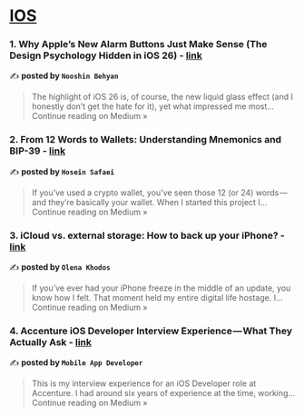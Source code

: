 
<h1><a href=https://medium.com/tag/ios/recommended target="_blank" rel="noopener noreferrer">IOS</a></h1>
<h3>1. Why Apple’s New Alarm Buttons Just Make Sense (The Design Psychology Hidden in iOS 26) - <a href="https://medium.com/@noushbizlixilix/why-apples-new-alarm-buttons-just-make-sense-the-design-psychology-hidden-in-ios-26-23f57ade69e4?source=rss------ios-5" target="_blank" rel="noopener noreferrer">link</a></h3>

✍️ **posted by `Nooshin Behyan`**

<blockquote>The highlight of iOS 26 is, of course, the new liquid glass effect (and I honestly don’t get the hate for it), yet what impressed me most…
Continue reading on Medium »</blockquote>

<h3>2. From 12 Words to Wallets: Understanding Mnemonics and BIP-39 - <a href="https://swiftbyhossein.medium.com/from-12-words-to-wallets-understanding-mnemonics-and-bip-39-eb6e27d7010b?source=rss------ios-5" target="_blank" rel="noopener noreferrer">link</a></h3>

✍️ **posted by `Hosein Safaei`**

<blockquote>If you’ve used a crypto wallet, you’ve seen those 12 (or 24) words — and they’re basically your wallet. When I started this project I…
Continue reading on Medium »</blockquote>

<h3>3. iCloud vs. external storage: How to back up your iPhone? - <a href="https://medium.com/@olena.khodos/how-to-back-up-your-iphone-62f3935692ff?source=rss------ios-5" target="_blank" rel="noopener noreferrer">link</a></h3>

✍️ **posted by `Olena Khodos`**

<blockquote>If you’ve ever had your iPhone freeze in the middle of an update, you know how I felt. That moment held my entire digital life hostage. I…
Continue reading on Medium »</blockquote>

<h3>4. Accenture iOS Developer Interview Experience — What They Actually Ask - <a href="https://medium.com/@avula.koti.realpage/accenture-ios-developer-interview-experience-what-they-actually-ask-80397afa15f1?source=rss------ios-5" target="_blank" rel="noopener noreferrer">link</a></h3>

✍️ **posted by `Mobile App Developer`**

<blockquote>This is my interview experience for an iOS Developer role at Accenture. I had around six years of experience at the time, working…
Continue reading on Medium »</blockquote>

